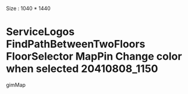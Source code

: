 Size : 1040 * 1440

ServiceLogos
FindPathBetweenTwoFloors
FloorSelector
MapPin
Change color when selected
20410808_1150
======

gimMap
